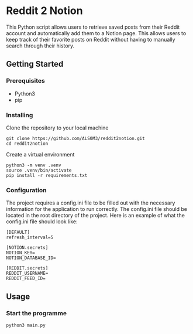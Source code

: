 # Reddit 2 Notion
This Python script allows users to retrieve saved posts from their Reddit account and automatically add them to a Notion page. This allows users to keep track of their favorite posts on Reddit without having to manually search through their history.

## Getting Started

### Prerequisites

- Python3
- pip


### Installing
Clone the repository to your local machine

```
git clone https://github.com/ALS0M3/reddit2notion.git
cd reddit2notion
```

Create a virtual environment

```
python3 -m venv .venv
source .venv/bin/activate
pip install -r requirements.txt
```

### Configuration
The project requires a config.ini file to be filled out with the necessary information for the application to run correctly. The config.ini file should be located in the root directory of the project. Here is an example of what the config.ini file should look like:

```
[DEFAULT]
refresh_interval=5

[NOTION.secrets]
NOTION_KEY=
NOTION_DATABASE_ID=

[REDDIT.secrets]
REDDIT_USERNAME=
REDDIT_FEED_ID=
```

## Usage

### Start the programme

```
python3 main.py
```
